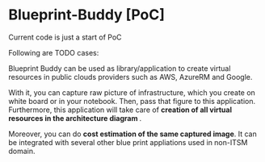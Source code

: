 # Blueprint-Buddy [PoC]
Current code is just a start of PoC

Following are TODO cases:
<p>
Blueprint Buddy can be used as library/application to create virtual resources in public clouds providers such as AWS, AzureRM and Google.
</p>
<p>
With it, you can capture raw picture of infrastructure, which you create on white board or in your notebook. Then, pass that figure to this application. Furthermore, this application will take care of <B> creation of all virtual resources in the architecture diagram </B> .
</p>
<p>
Moreover, you can do <B>cost estimation of the same captured image</B>. It can be integrated with several other blue print appliations used in non-ITSM domain.
</p>
